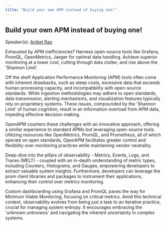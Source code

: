 ```yaml
---
title: "Build your own APM instead of buying one!"
---
```


## Build your own APM instead of buying one!

Speaker(s): [Aniket Rao](../../speakers/aniket-rao)

Exhausted by APM inefficiencies? Harness open-source tools like Grafana, PromQL, OpenMetrics, Jaeger for optimal data handling. Achieve superior monitoring at a lower cost, cutting through data clutter, and rise above the 'Shannon Limit'.

Off the shelf Application Performance Monitoring (APM) tools often come with inherent drawbacks, such as steep costs, excessive data that exceeds human processing capacity, and incompatibility with open-source standards. While ingestion methodologies may adhere to open standards, data transmission, alerting mechanisms, and visualization features typically rely on proprietary systems. These issues, compounded by the 'Shannon Limit' of human cognition, result in an information overload from APM data, impeding effective decision-making.

OpenAPM counters these challenges with an innovative approach, offering a similar experience to standard APMs but leveraging open-source tools. Utilizing resources like OpenMetrics, PromQL, and Prometheus, all of which operate on open standards, OpenAPM facilitates greater control and flexibility over monitoring practices while maintaining vendor neutrality.

Deep-dive into the pillars of observability - Metrics, Events, Logs, and Traces (MELT) - coupled with an in-depth understanding of metric types, including Counters, Histograms, and Gauges, empowering developers to extract valuable system insights. Furthermore, developers can leverage the prom client libraries and packages to instrument their applications, enhancing their control over metrics monitoring.

Custom dashboarding using Grafana and PromQL paves the way for Minimum Viable Monitoring, focusing on critical metrics. Amid this technical context, observability evolves from being just a task to an iterative practice, crucial for managing system entropy. It encourages embracing the 'unknown unknowns' and navigating the inherent uncertainty in complex systems.
